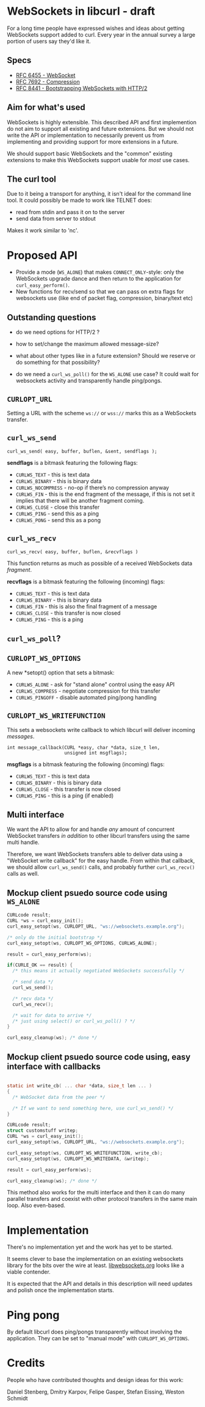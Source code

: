 # WebSockets in libcurl - draft

For a long time people have expressed wishes and ideas about getting WebSockets support added to curl. Every year in the annual survey a large portion of users say they'd like it.

## Specs

- [RFC 6455 - WebSocket](https://datatracker.ietf.org/doc/html/rfc6455)
- [RFC 7692 - Compression](https://datatracker.ietf.org/doc/html/rfc7692)
- [RFC 8441 - Bootstrapping WebSockets with HTTP/2](https://datatracker.ietf.org/doc/html/rfc8441)

## Aim for what's used

WebSockets is highly extensible. This described API and first implemention do
not aim to support all existing and future extensions. But we should not write
the API or implementation to necessarily prevent us from implementing and
providing support for more extensions in a future.

We should support basic WebSockets and the "common" existing extensions to
make this WebSockets support usable for *most* use cases.

## The curl tool

Due to it being a transport for anything, it isn't ideal for the command line tool. It could possibly be made to work like TELNET does:

 - read from stdin and pass it on to the server
 - send data from server to stdout

Makes it work similar to 'nc'.

# Proposed API

- Provide a mode (`WS_ALONE`) that makes `CONNECT_ONLY`-style: only the
  WebSockets upgrade dance and then return to the application for
  `curl_easy_perform()`.
- New functions for recv/send so that we can pass on extra flags for
  websockets use (like end of packet flag, compression, binary/text etc)

## Outstanding questions

- do we need options for HTTP/2 ?

- how to set/change the maximum allowed message-size?

- what about other types like in a future extension? Should we reserve or do
  something for that possibility?

- do we need a `curl_ws_poll()` for the `WS_ALONE` use case? It could wait
  for websockets activity and transparently handle ping/pongs.

## `CURLOPT_URL`

Setting a URL with the scheme `ws://` or `wss://` marks this as a WebSockets
transfer.

## `curl_ws_send`

    curl_ws_send( easy, buffer, buflen, &sent, sendflags );

**sendflags** is a bitmask featuring the following flags:

- `CURLWS_TEXT` - this is text data
- `CURLWS_BINARY` - this is binary data
- `CURLWS_NOCOMPRESS` - no-op if there’s no compression anyway
- `CURLWS_FIN` - this is the end fragment of the message, if this is not set
                  it implies that there will be another fragment coming.
- `CURLWS_CLOSE` - close this transfer
- `CURLWS_PING` - send this as a ping
- `CURLWS_PONG` - send this as a pong

## `curl_ws_recv`

    curl_ws_recv( easy, buffer, buflen, &recvflags )

This function returns as much as possible of a received WebSockets data
*fragment*.

**recvflags** is a bitmask featuring the following (incoming) flags:

- `CURLWS_TEXT` - this is text data
- `CURLWS_BINARY` - this is binary data
- `CURLWS_FIN` - this is also the final fragment of a message
- `CURLWS_CLOSE` - this transfer is now closed
- `CURLWS_PING` - this is a ping

## `curl_ws_poll`?



## `CURLOPT_WS_OPTIONS`

A new *setopt() option that sets a bitmask:

- `CURLWS_ALONE` - ask for "stand alone" control using the easy API
- `CURLWS_COMPRESS` - negotiate compression for this transfer
- `CURLWS_PINGOFF` - disable automated ping/pong handling

## `CURLOPT_WS_WRITEFUNCTION`

This sets a websockets write callback to which libcurl will deliver incoming
*messages*.

    int message_callback(CURL *easy, char *data, size_t len,
                         unsigned int msgflags);

**msgflags** is a bitmask featuring the following (incoming) flags:

- `CURLWS_TEXT` - this is text data
- `CURLWS_BINARY` - this is binary data
- `CURLWS_CLOSE` - this transfer is now closed
- `CURLWS_PING` - this is a ping (if enabled)

## Multi interface

We want the API to allow for and handle *any* amount of concurrent WebSocket
transfers *in addition* to other libcurl transfers using the same multi
handle.

Therefore, we want WebSockets transfers able to deliver data using a
"WebSocket write callback" for the easy handle. From within that callback, we
should allow `curl_ws_send()` calls, and probably further `curl_ws_recv()`
calls as well.

## Mockup client psuedo source code using `WS_ALONE`

~~~c
CURLcode result;
CURL *ws = curl_easy_init();
curl_easy_setopt(ws, CURLOPT_URL, "ws://websockets.example.org");

/* only do the initial bootstrap */
curl_easy_setopt(ws, CURLOPT_WS_OPTIONS, CURLWS_ALONE);

result = curl_easy_perform(ws);

if(CURLE_OK == result) {
  /* this means it actually negotiated WebSockets successfully */

  /* send data */
  curl_ws_send();

  /* recv data */
  curl_ws_recv();

  /* wait for data to arrive */
  /* just using select() or curl_ws_poll() ? */
}

curl_easy_cleanup(ws); /* done */
~~~

## Mockup client psuedo source code using, easy interface with callbacks

~~~c

static int write_cb( ... char *data, size_t len ... ) 
{
  /* WebSocket data from the peer */

  /* If we want to send something here, use curl_ws_send() */
}

CURLcode result;
struct customstuff writep;
CURL *ws = curl_easy_init();
curl_easy_setopt(ws, CURLOPT_URL, "ws://websockets.example.org");

curl_easy_setopt(ws, CURLOPT_WS_WRITEFUNCTION, write_cb);
curl_easy_setopt(ws, CURLOPT_WS_WRITEDATA, &writep);

result = curl_easy_perform(ws);

curl_easy_cleanup(ws); /* done */
~~~

This method also works for the multi interface and then it can do many
parallel transfers and coexist with other protocol transfers in the same main
loop. Also even-based.

# Implementation

There's no implementation yet and the work has yet to be started.

It seems clever to base the implementation on an existing websockets library
for the bits over the wire at least.
[libwebsockets.org](https://libwebsockets.org/) looks like a viable contender.

It is expected that the API and details in this description will need updates
and polish once the implementation starts.

# Ping pong

By default libcurl does ping/pongs transparently without involving the
application. They can be set to "manual mode" with `CURLOPT_WS_OPTIONS`.

# Credits

People who have contributed thoughts and design ideas for this work:

Daniel Stenberg, Dmitry Karpov, Felipe Gasper, Stefan Eissing, Weston Schmidt

